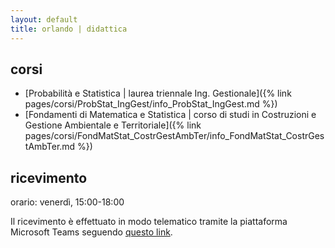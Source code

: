 ```yaml
---
layout: default
title: orlando | didattica
---
```

 
## corsi

- [Probabilità e Statistica \| laurea triennale Ing. Gestionale]({% link pages/corsi/ProbStat_IngGest/info_ProbStat_IngGest.md %}) 
- [Fondamenti di Matematica e Statistica \| corso di studi in Costruzioni e Gestione Ambientale e Territoriale]({% link pages/corsi/FondMatStat_CostrGestAmbTer/info_FondMatStat_CostrGestAmbTer.md %}) 


## ricevimento

orario: venerdì, 15:00-18:00

Il ricevimento è effettuato in modo telematico tramite la piattaforma Microsoft Teams seguendo [questo  link](https://teams.microsoft.com/l/meetup-join/19%3ameeting_MWIyODdmZGUtYTRmZS00NTNiLTgyNDAtZTU1YzljZTViMzVk%40thread.v2/0?context=%7b%22Tid%22%3a%225b406aab-a1f1-4f13-a7aa-dd573da3d332%22%2c%22Oid%22%3a%2274949032-5996-42ed-891e-5eb4822ea4a8%22%7d).
